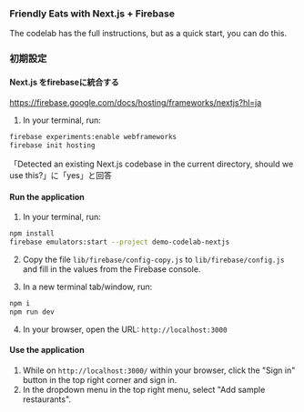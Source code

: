 ### Friendly Eats with Next.js + Firebase

The codelab has the full instructions, but as a quick start, you can do this.

### 初期設定
#### Next.js をfirebaseに統合する
https://firebase.google.com/docs/hosting/frameworks/nextjs?hl=ja

1. In your terminal, run:

```sh
firebase experiments:enable webframeworks
firebase init hosting
```

「Detected an existing Next.js codebase in the current directory, should we use this?」に「yes」と回答



#### Run the application

1. In your terminal, run:

```sh
npm install
firebase emulators:start --project demo-codelab-nextjs
```

2. Copy the file `lib/firebase/config-copy.js` to `lib/firebase/config.js` and fill in the values from the Firebase console.

3. In a new terminal tab/window, run:

```sh
npm i
npm run dev
```

4. In your browser, open the URL: `http://localhost:3000`

#### Use the application

1. While on `http://localhost:3000/` within your browser, click the "Sign in" button in the top right corner and sign in.
2. In the dropdown menu in the top right menu, select "Add sample restaurants".
